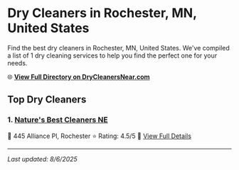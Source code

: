 # Dry Cleaners in Rochester, MN, United States

Find the best dry cleaners in Rochester, MN, United States. We've compiled a list of 1 dry cleaning services to help you find the perfect one for your needs.

🌐 **[View Full Directory on DryCleanersNear.com](https://drycleanersnear.com/city/US/MN/Rochester)**

## Top Dry Cleaners

### 1. [Nature's Best Cleaners NE](https://drycleanersnear.com/dryCleaner/685e5246579174ba01d3859f/nature-s-best-cleaners-ne)
📍 445 Alliance Pl, Rochester
⭐ Rating: 4.5/5
🔗 [View Full Details](https://drycleanersnear.com/dryCleaner/685e5246579174ba01d3859f/nature-s-best-cleaners-ne)


---

*Last updated: 8/6/2025*
